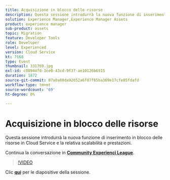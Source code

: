 ```yaml
---
title: Acquisizione in blocco delle risorse
description: Questa sessione introdurrà la nuova funzione di inserimento in blocco delle risorse in Cloud Service e la relativa scalabilità e prestazioni. Questa sessione è stata distribuita come parte dell’evento Contenuto Adobe Developers Live.
solution: Experience Manager,Experience Manager Assets
product: experience manager
sub-product: assets
topic: Migration
feature: Developer Tools
role: Developer
level: Experienced
version: Cloud Service
kt: 7168
type: Event
thumbnail: 331769.jpg
exl-id: c08944f0-1ce0-43cd-9f37-ae10126b6915
duration: 1872
source-git-commit: 07a0a88da92652a6f07f65ba369e17cfe85fdafd
workflow-type: tm+mt
source-wordcount: '69'
ht-degree: 0%

---
```


# Acquisizione in blocco delle risorse

Questa sessione introdurrà la nuova funzione di inserimento in blocco delle risorse in Cloud Service e la relativa scalabilità e prestazioni.

Continua la conversazione in **[Community Experienci League](https://adobe.ly/36Yd3v6)**.

>[!VIDEO](https://video.tv.adobe.com/v/331769/?quality=12&learn=on&hidetitle=true)

Clic **[qui](/help/adobe-developers-live/assets/asset-bulk-ingestion.pdf)** per le diapositive della sessione.
